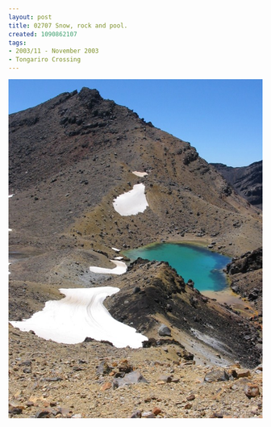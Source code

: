 ```yaml
---
layout: post
title: 02707 Snow, rock and pool.
created: 1090862107
tags:
- 2003/11 - November 2003
- Tongariro Crossing
---
```


<img src="/image/images/127_2707-918.jpg"/>

